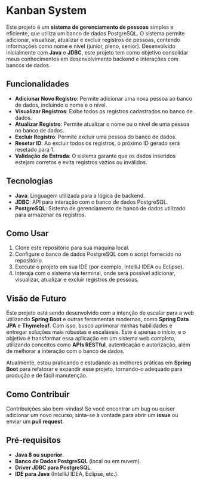 # Kanban System

Este projeto é um **sistema de gerenciamento de pessoas** simples e eficiente, que utiliza um banco de dados PostgreSQL. O sistema permite adicionar, visualizar, atualizar e excluir registros de pessoas, contendo informações como nome e nível (junior, pleno, senior). Desenvolvido inicialmente com **Java** e **JDBC**, este projeto tem como objetivo consolidar meus conhecimentos em desenvolvimento backend e interações com bancos de dados.

## Funcionalidades

- **Adicionar Novo Registro**: Permite adicionar uma nova pessoa ao banco de dados, incluindo o nome e o nível.
- **Visualizar Registros**: Exibe todos os registros cadastrados no banco de dados.
- **Atualizar Registro**: Permite atualizar o nome ou o nível de uma pessoa no banco de dados.
- **Excluir Registro**: Permite excluir uma pessoa do banco de dados.
- **Resetar ID**: Ao excluir todos os registros, o próximo ID gerado será resetado para 1.
- **Validação de Entrada**: O sistema garante que os dados inseridos estejam corretos e evita registros vazios ou inválidos.

## Tecnologias

- **Java**: Linguagem utilizada para a lógica de backend.
- **JDBC**: API para interação com o banco de dados PostgreSQL.
- **PostgreSQL**: Sistema de gerenciamento de banco de dados utilizado para armazenar os registros.

## Como Usar

1. Clone este repositório para sua máquina local.
2. Configure o banco de dados PostgreSQL com o script fornecido no repositório.
3. Execute o projeto em sua IDE (por exemplo, IntelliJ IDEA ou Eclipse).
4. Interaja com o sistema via terminal, onde será possível adicionar, visualizar, atualizar e excluir registros de pessoas.

## Visão de Futuro

Este projeto está sendo desenvolvido com a intenção de escalar para a web utilizando **Spring Boot** e outras ferramentas modernas, como **Spring Data JPA** e **Thymeleaf**. Com isso, busco aprimorar minhas habilidades e entregar soluções mais robustas e escaláveis. Este é apenas o início, e o objetivo é transformar essa aplicação em um sistema web completo, utilizando conceitos como **APIs RESTful**, autenticação e autorização, além de melhorar a interação com o banco de dados.

Atualmente, estou praticando e estudando as melhores práticas em **Spring Boot** para refatorar e expandir esse projeto, tornando-o adequado para produção e de fácil manutenção.

## Como Contribuir

Contribuições são bem-vindas! Se você encontrar um bug ou quiser adicionar um novo recurso, sinta-se à vontade para abrir um **issue** ou enviar um **pull request**.

## Pré-requisitos

- **Java 8 ou superior**.
- **Banco de Dados PostgreSQL** (local ou em nuvem).
- **Driver JDBC para PostgreSQL**.
- **IDE para Java** (IntelliJ IDEA, Eclipse, etc.).
